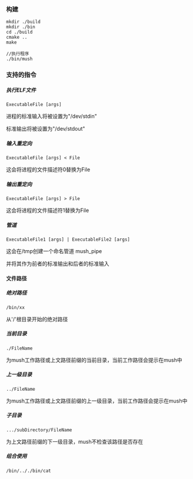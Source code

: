 ### 构建

```
mkdir ./build
mkdir ./bin
cd ./build
cmake ..
make

//执行程序
./bin/mush
```





### 支持的指令

##### 执行ELF文件

```
ExecutableFile [args]
```

进程的标准输入将被设置为"/dev/stdin"

标准输出将被设置为"/dev/stdout"



##### 输入重定向

```
ExecutableFile [args] < File
```

这会将进程的文件描述符0替换为File



##### 输出重定向

```
ExecutableFile [args] > File
```

这会将进程的文件描述符1替换为File



##### 管道

```
ExecutableFile1 [args] | ExecutableFile2 [args]
```

这会在/tmp创建一个命名管道 mush_pipe

并将其作为前者的标准输出和后者的标准输入



#### 文件路径

##### 绝对路径

```
/bin/xx
```

从'/'根目录开始的绝对路径



##### 当前目录

```
./FileName
```

为mush工作路径或上文路径前缀的当前目录，当前工作路径会提示在mush中



##### 上一级目录

```
../FileName
```

为mush工作路径或上文路径前缀的上一级目录，当前工作路径会提示在mush中



##### 子目录

```
.../subDirectory/FileName
```

为上文路径前缀的下一级目录，mush不检查该路径是否存在



##### 组合使用

```
/bin/.././bin/cat
```

